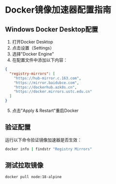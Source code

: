 # Docker镜像加速器配置指南

## Windows Docker Desktop配置

1. 打开Docker Desktop
2. 点击设置（Settings）
3. 选择"Docker Engine"
4. 在配置文件中添加以下内容：

```json
{
  "registry-mirrors": [
    "https://hub-mirror.c.163.com",
    "https://mirror.baidubce.com",
    "https://dockerhub.azk8s.cn",
    "https://docker.mirrors.ustc.edu.cn"
  ]
}
```

5. 点击"Apply & Restart"重启Docker

## 验证配置
运行以下命令验证镜像加速器是否生效：
```bash
docker info | findstr "Registry Mirrors"
```

## 测试拉取镜像
```bash
docker pull node:18-alpine
```
